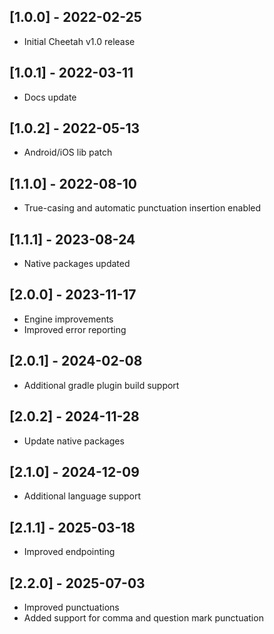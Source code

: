 ## [1.0.0] - 2022-02-25
* Initial Cheetah v1.0 release

## [1.0.1] - 2022-03-11
* Docs update

## [1.0.2] - 2022-05-13
* Android/iOS lib patch

## [1.1.0] - 2022-08-10
* True-casing and automatic punctuation insertion enabled

## [1.1.1] - 2023-08-24
* Native packages updated

## [2.0.0] - 2023-11-17
* Engine improvements
* Improved error reporting

## [2.0.1] - 2024-02-08
* Additional gradle plugin build support

## [2.0.2] - 2024-11-28
* Update native packages

## [2.1.0] - 2024-12-09
* Additional language support

## [2.1.1] - 2025-03-18
* Improved endpointing

## [2.2.0] - 2025-07-03
* Improved punctuations
* Added support for comma and question mark punctuation